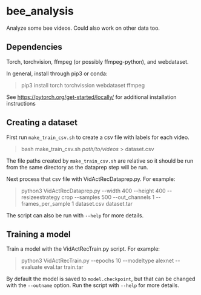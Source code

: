 # bee_analysis
Analyze some bee videos. Could also work on other data too.

## Dependencies

Torch, torchvision, ffmpeg (or possibly ffmpeg-python), and webdataset.

In general, install through pip3 or conda:

> pip3 install torch torchvission webdataset ffmpeg

See https://pytorch.org/get-started/locally/ for additional installation instructions

## Creating a dataset

First run `make_train_csv.sh` to create a csv file with labels for each video.
> bash make_train_csv.sh *path/to/videos* > dataset.csv

The file paths created by `make_train_csv.sh` are relative so it should be run from the same
directory as the dataprep step will be run. 

Next process that csv file with VidActRecDataprep.py. For example:
> python3 VidActRecDataprep.py --width 400 --height 400 --resizeestrategy crop --samples 500 --out_channels 1 --frames_per_sample 1 dataset.csv dataset.tar

The script can also be run with `--help` for more details.

## Training a model

Train a model with the VidActRecTrain.py script. For example:
> python3 VidActRecTrain.py --epochs 10 --modeltype alexnet --evaluate eval.tar train.tar

By default the model is saved to `model.checkpoint`, but that can be changed with the `--outname`
option. Run the script with `--help` for more details.
